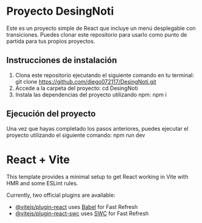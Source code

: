 # Proyecto DesingNoti

Este es un proyecto simple de React que incluye un menú desplegable con transiciones. Puedes clonar este repositorio para usarlo como punto de partida para tus propios proyectos.

## Instrucciones de instalación

1. Clona este repositorio ejecutando el siguiente comando en tu terminal: git clone https://github.com/diego072117/DesingNoti.git
2. Accede a la carpeta del proyecto: cd DesingNoti
3. Instala las dependencias del proyecto utilizando npm: npm i

## Ejecución del proyecto

Una vez que hayas completado los pasos anteriores, puedes ejecutar el proyecto utilizando el siguiente comando: npm run dev

# React + Vite

This template provides a minimal setup to get React working in Vite with HMR and some ESLint rules.

Currently, two official plugins are available:

- [@vitejs/plugin-react](https://github.com/vitejs/vite-plugin-react/blob/main/packages/plugin-react/README.md) uses [Babel](https://babeljs.io/) for Fast Refresh
- [@vitejs/plugin-react-swc](https://github.com/vitejs/vite-plugin-react-swc) uses [SWC](https://swc.rs/) for Fast Refresh
